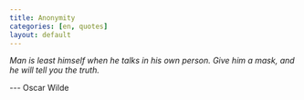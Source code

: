 ```yaml
---
title: Anonymity
categories: [en, quotes]
layout: default
---
```


_Man is least himself when he talks in his own person.
Give him a mask, and he will tell you the truth._

--- Oscar Wilde
